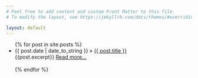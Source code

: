 ```yaml
---
# Feel free to add content and custom Front Matter to this file.
# To modify the layout, see https://jekyllrb.com/docs/themes/#overriding-theme-defaults

layout: default 
---
```



<ul >
{% for post in site.posts   %}
  <li><span>{{ post.date | date_to_string }}</span> &raquo; <a href="{{ post.url }}">{{ post.title }}</a></li>
    {{post.excerpt}} 
  <a href="{{ post.url }}">Read more...</a><br><br>
{% endfor %}
</ul>
